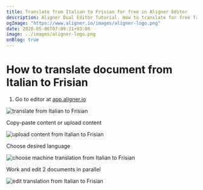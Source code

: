 ```yaml
---
title: Translate from Italian to Frisian for free in Aligner Editor
description: Aligner Dual Editor Tutorial. How to translate for free from Italian to Frisian. Aligner is multilingual document management platform. 
ogImage: "https://www.aligner.io/images/aligner-logo.png"
date: 2020-05-06T07:09:21+03:00
image: ../images/aligner-logo.png
onBlog: true
---
```


# How to translate document from Italian to Frisian

1. Go to editor at [app.aligner.io](https://app.aligner.io "Aligner App web page")

![translate from Italian to Frisian](../aligner-blank-editor.png "translate from Italian to Frisian")

Copy-paste content or upload content

![upload content from Italian to Frisian](../aligner-uploaded-document.png "upload content from Italian to Frisian")

Choose desired language

![choose machine translation from Italian to Frisian](../aligner-language-dropdown.png "choose machine translation from Italian to Frisian")

Work and edit 2 documents in parallel

![edit translation from Italian to Frisian](../aligner-double-sitded-editor.png "edit translation from Italian to Frisian")

